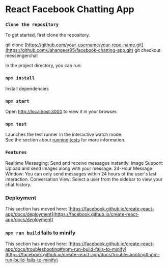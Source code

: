 # React Facebook Chatting App

### `Clone the repository`
To get started, first clone the repository.

git clone [https://github.com/your-username/your-repo-name.git](https://github.com/Jahangeer95/facebook-chatting-app.git)
git checkout messengerchat

In the project directory, you can run:
### `npm install`
Install dependencies

### `npm start`

Open [http://localhost:3000](http://localhost:3000) to view it in your browser.

### `npm test`

Launches the test runner in the interactive watch mode.\
See the section about [running tests](https://facebook.github.io/create-react-app/docs/running-tests) for more information.


 ### `Features`
Realtime Messaging: Send and receive messages instantly.
Image Support: Upload and send images along with your message.
24-Hour Message Window: You can only send messages within 24 hours of the user's last interaction.
Conversation View: Select a user from the sidebar to view your chat history.




### Deployment

This section has moved here: [https://facebook.github.io/create-react-app/docs/deployment](https://facebook.github.io/create-react-app/docs/deployment)

### `npm run build` fails to minify

This section has moved here: [https://facebook.github.io/create-react-app/docs/troubleshooting#npm-run-build-fails-to-minify](https://facebook.github.io/create-react-app/docs/troubleshooting#npm-run-build-fails-to-minify)
